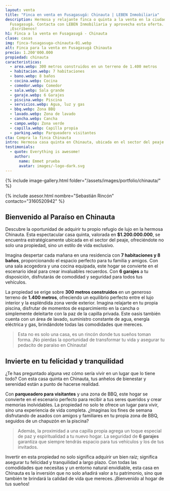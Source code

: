 ```yaml
---
layout: venta
title: "Finca en venta en Fusagasugá: Chinauta | LEBEN Inmobiliaria"
description: Hermosa y relajante finca o quinta a la venta en la ciudad de
  Fusagasugá. Contacta con LEBEN Inmobiliaria y aprovecha esta oferta.
  ¡Escríbenos!
h1: Finca a la venta en Fusagasugá - Chinauta
clase: casas
img: finca-fusagasuga-chinauta-01.webp
alt: Finca para la venta en Fusagasugá Chinauta
precio: 1.200'000.000
propiedad: chinauta
caracteristicas:
  - area.webp: 300 metros construidos en un terreno de 1.400 metros
  - habitacion.webp: 7 habitaciones
  - bano.webp: 8 baños
  - cocina.webp: Cocina
  - comedor.webp: Comedor
  - sala.webp: Sala grande
  - garaje.webp: 6 Garajes
  - piscina.webp: Piscina
  - servicios.webp: Agua, luz y gas
  - bbq.webp: Zona BBQ
  - lavado.webp: Zona de lavado
  - cancha.webp: Cancha
  - campo.webp: Zona verde
  - capilla.webp: Capilla propia
  - parking.webp: Parqueadero visitantes
cta: Compra la finca Chinauta
intro: Hermosa casa quinta en Chinauta, ubicada en el sector del peaje
testimonials:
  - quote: Everything is awesome!
    author:
      name: Emmet prueba
      avatar: images/-logo-dark.svg
---
```

{% include image-gallery.html folder="/assets/images/portfolio/chinauta/" %}

{% include asesor.html nombre="Sebastián Rincón" contacto="3160520942" %}

## Bienvenido al Paraíso en Chinauta

Descubre la oportunidad de adquirir tu propio refugio de lujo en la hermosa Chinauta. Esta espectacular casa quinta, valorada en **$1.200.000.000**, se encuentra estratégicamente ubicada en el sector del peaje, ofreciéndote no solo una propiedad, sino un estilo de vida exclusivo.

Imagina despertar cada mañana en una residencia con **7 habitaciones y 8 baños**, proporcionando el espacio perfecto para tu familia y amigos. Con una sala acogedora y una cocina equipada, este hogar se convierte en el escenario ideal para crear invaluables recuerdos. Con **6 garajes** a tu disposición, disfrutarás de comodidad y seguridad para todos tus vehículos.

La propiedad se erige sobre **300 metros construidos** en un generoso terreno de **1.400 metros**, ofreciendo un equilibrio perfecto entre el lujo interior y la espléndida zona verde exterior. Imagina relajarte en tu propia piscina, disfrutar de momentos de esparcimiento en la cancha o simplemente deleitarte con la paz de la capilla privada. Este oasis también cuenta con un área de lavado, suministro constante de agua, energía eléctrica y gas, brindándote todas las comodidades que mereces.

>Esta no es solo una casa, es un rincón donde tus sueños toman forma. ¡No pierdas la oportunidad de transformar tu vida y asegurar tu pedacito de paraíso en Chinauta!

## Invierte en tu felicidad y tranquilidad

¿Te has preguntado alguna vez cómo sería vivir en un lugar que lo tiene todo? Con esta casa quinta en Chinauta, tus anhelos de bienestar y serenidad están a punto de hacerse realidad.

Con **parqueadero para visitantes** y una zona de BBQ, este hogar se convierte en el escenario perfecto para recibir a tus seres queridos y crear memorias inolvidables. La propiedad no solo te ofrece un lugar para vivir, sino una experiencia de vida completa. ¿Imaginas los fines de semana disfrutando de asados con amigos y familiares en tu propia zona de BBQ, seguidos de un chapuzón en la piscina?

>Además, la proximidad a una capilla propia agrega un toque especial de paz y espiritualidad a tu nuevo hogar. La seguridad de **6 garajes** garantiza que siempre tendrás espacio para tus vehículos y los de tus invitados.

Invertir en esta propiedad no solo significa adquirir un bien raíz; significa asegurar tu felicidad y tranquilidad a largo plazo. Con todas las comodidades que necesitas y un entorno natural envidiable, esta casa en Chinauta es la inversión que no solo añadirá valor a tu patrimonio, sino que también te brindará la calidad de vida que mereces. ¡Bienvenido al hogar de tus sueños!
